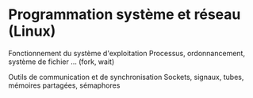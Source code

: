 # Programmation système et réseau (Linux)

Fonctionnement du système d'exploitation
Processus, ordonnancement, système de fichier ... (fork, wait) 

Outils de communication et de synchronisation
Sockets, signaux, tubes, mémoires partagées, sémaphores 
